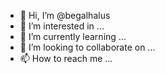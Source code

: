 - 👋 Hi, I’m @begalhalus
- 👀 I’m interested in ...
- 🌱 I’m currently learning ...
- 💞️ I’m looking to collaborate on ...
- 📫 How to reach me ...

<!---
begalhalus/begalhalus is a ✨ special ✨ repository because its `README.md` (this file) appears on your GitHub profile.
You can click the Preview link to take a look at your changes.
--->

